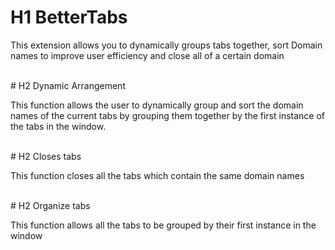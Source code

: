 # H1 BetterTabs
<p> 
This extension allows you to dynamically groups tabs together, sort Domain names to improve user efficiency and close all of a certain domain
</p>
<br>
# H2 Dynamic Arrangement
   <p>
    This function allows the user to dynamically group and sort the domain names of the current tabs by grouping them together by the first instance of the tabs in the window.
   </p>
   <br>
# H2 Closes tabs
  <p>
    This function closes all the tabs which contain the same domain names    
  </p>
  <br>
# H2 Organize tabs
<p>
This function allows all the tabs to be grouped by their first instance in the window
</p>


